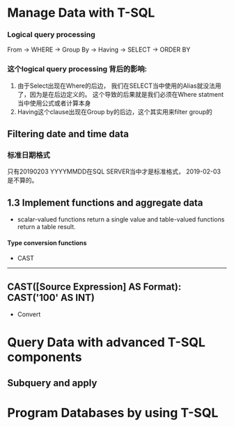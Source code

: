 # Manage Data with T-SQL

### Logical query processing
 From -> WHERE -> Group By -> Having -> SELECT -> ORDER BY
### 这个logical query processing 背后的影响:
1. 由于Select出现在Where的后边， 我们在SELECT当中使用的Alias就没法用了，因为是在后边定义的。
这个导致的后果就是我们必须在Where statment当中使用公式或者计算本身
2. Having这个clause出现在Group by的后边，这个其实用来filter group的

## Filtering date and time data
### 标准日期格式 
只有20190203 YYYYMMDD在SQL SERVER当中才是标准格式， 2019-02-03是不算的。


## 1.3 Implement functions and aggregate data
* scalar-valued functions return a single value and table-valued functions return a table result.
#### Type conversion functions
* CAST
---
CAST([Source Expression] AS Format): CAST('100' AS INT)
---
* Convert








# Query Data with advanced T-SQL components
## Subquery and apply
# Program Databases by using T-SQL
